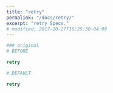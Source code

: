 ```yaml
---
title: "retry"
permalink: "/docs/retry/"
excerpt: "retry Specs."
# modified: 2017-10-27T16:25:30-04:00
---
```

```ruby
### original
# BEFORE

retry

```
```ruby
# DEFAULT

retry
```
